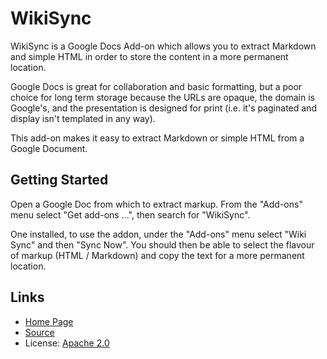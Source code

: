 
# WikiSync

WikiSync is a Google Docs Add-on which allows you to extract Markdown and simple HTML in order to store the content in a more permanent location.

Google Docs is great for collaboration and basic formatting, but a poor choice for long term storage because the URLs are opaque, the domain is Google's, and the presentation is designed for print (i.e. it's paginated and display isn't templated in any way).

This add-on makes it easy to extract Markdown or simple HTML from a Google Document.

## Getting Started

Open a Google Doc from which to extract markup. From the "Add-ons" menu select "Get add-ons ...", then search for "WikiSync".

One installed, to use the addon, under the "Add-ons" menu select "Wiki Sync" and then "Sync Now". You should then be able to select the flavour of markup (HTML / Markdown) and copy the text for a more permanent location.

## Links

* [Home Page](https://wiki.mozilla.org/WikiSync)
* [Source](https://github.com/joewalker/wikisync)
* License: [Apache 2.0](https://www.apache.org/licenses/LICENSE-2.0)
